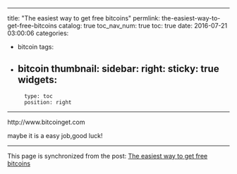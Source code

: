 
---
title: "The easiest way to get free bitcoins"
permlink: the-easiest-way-to-get-free-bitcoins
catalog: true
toc_nav_num: true
toc: true
date: 2016-07-21 03:00:06
categories:
- bitcoin
tags:
- bitcoin
thumbnail: 
sidebar:
    right:
        sticky: true
widgets:
    -
        type: toc
        position: right
---


<html>
<p>http://www.bitcoinget.com</p>
<p>maybe it is a easy job,good luck!</p>
</html>

- - -

This page is synchronized from the post: [The easiest way to get free bitcoins](https://steemit.com/@lemooljiang/the-easiest-way-to-get-free-bitcoins)
